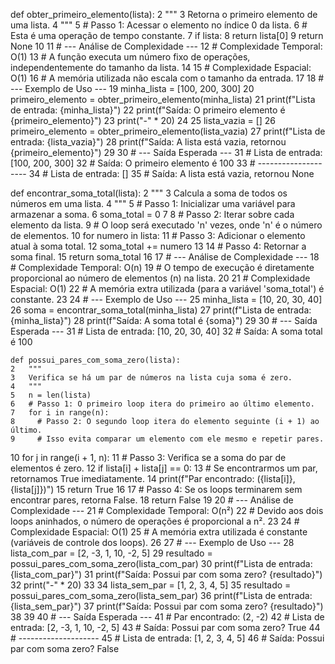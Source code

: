 def obter_primeiro_elemento(lista):
    2   """
    3   Retorna o primeiro elemento de uma lista.
    4   """
    5   # Passo 1: Acessar o elemento no índice 0 da lista.
    6   # Esta é uma operação de tempo constante.
    7   if lista:
    8     return lista[0]
    9   return None
   10
   11 # --- Análise de Complexidade ---
   12 # Complexidade Temporal: O(1)
   13 # A função executa um número fixo de operações, independentemente do tamanho da lista.
   14
   15 # Complexidade Espacial: O(1)
   16 # A memória utilizada não escala com o tamanho da entrada.
   17
   18 # --- Exemplo de Uso ---
   19 minha_lista = [100, 200, 300]
   20 primeiro_elemento = obter_primeiro_elemento(minha_lista)
   21 print(f"Lista de entrada: {minha_lista}")
   22 print(f"Saída: O primeiro elemento é {primeiro_elemento}")
   23 print("-" * 20)
   24
   25 lista_vazia = []
   26 primeiro_elemento = obter_primeiro_elemento(lista_vazia)
   27 print(f"Lista de entrada: {lista_vazia}")
   28 print(f"Saída: A lista está vazia, retornou {primeiro_elemento}")
   29
   30 # --- Saída Esperada ---
   31 # Lista de entrada: [100, 200, 300]
   32 # Saída: O primeiro elemento é 100
   33 # --------------------
   34 # Lista de entrada: []
   35 # Saída: A lista está vazia, retornou None



   def encontrar_soma_total(lista):
    2   """
    3   Calcula a soma de todos os números em uma lista.
    4   """
    5   # Passo 1: Inicializar uma variável para armazenar a soma.
    6   soma_total = 0
    7
    8   # Passo 2: Iterar sobre cada elemento da lista.
    9   # O loop será executado 'n' vezes, onde 'n' é o número de elementos.
   10   for numero in lista:
   11     # Passo 3: Adicionar o elemento atual à soma total.
   12     soma_total += numero
   13
   14   # Passo 4: Retornar a soma final.
   15   return soma_total
   16
   17 # --- Análise de Complexidade ---
   18 # Complexidade Temporal: O(n)
   19 # O tempo de execução é diretamente proporcional ao número de elementos (n) na lista.
   20
   21 # Complexidade Espacial: O(1)
   22 # A memória extra utilizada (para a variável 'soma_total') é constante.
   23
   24 # --- Exemplo de Uso ---
   25 minha_lista = [10, 20, 30, 40]
   26 soma = encontrar_soma_total(minha_lista)
   27 print(f"Lista de entrada: {minha_lista}")
   28 print(f"Saída: A soma total é {soma}")
   29
   30 # --- Saída Esperada ---
   31 # Lista de entrada: [10, 20, 30, 40]
   32 # Saída: A soma total é 100



    def possui_pares_com_soma_zero(lista):
    2   """
    3   Verifica se há um par de números na lista cuja soma é zero.
    4   """
    5   n = len(lista)
    6   # Passo 1: O primeiro loop itera do primeiro ao último elemento.
    7   for i in range(n):
    8     # Passo 2: O segundo loop itera do elemento seguinte (i + 1) ao último.
    9     # Isso evita comparar um elemento com ele mesmo e repetir pares.
   10     for j in range(i + 1, n):
   11       # Passo 3: Verifica se a soma do par de elementos é zero.
   12       if lista[i] + lista[j] == 0:
   13         # Se encontrarmos um par, retornamos True imediatamente.
   14         print(f"Par encontrado: ({lista[i]}, {lista[j]})")
   15         return True
   16
   17   # Passo 4: Se os loops terminarem sem encontrar pares, retorna False.
   18   return False
   19
   20 # --- Análise de Complexidade ---
   21 # Complexidade Temporal: O(n²)
   22 # Devido aos dois loops aninhados, o número de operações é proporcional a n².
   23
   24 # Complexidade Espacial: O(1)
   25 # A memória extra utilizada é constante (variáveis de controle dos loops).
   26
   27 # --- Exemplo de Uso ---
   28 lista_com_par = [2, -3, 1, 10, -2, 5]
   29 resultado = possui_pares_com_soma_zero(lista_com_par)
   30 print(f"Lista de entrada: {lista_com_par}")
   31 print(f"Saída: Possui par com soma zero? {resultado}")
   32 print("-" * 20)
   33
   34 lista_sem_par = [1, 2, 3, 4, 5]
   35 resultado = possui_pares_com_soma_zero(lista_sem_par)
   36 print(f"Lista de entrada: {lista_sem_par}")
   37 print(f"Saída: Possui par com soma zero? {resultado}")
   38
   39
   40 # --- Saída Esperada ---
   41 # Par encontrado: (2, -2)
   42 # Lista de entrada: [2, -3, 1, 10, -2, 5]
   43 # Saída: Possui par com soma zero? True
   44 # --------------------
   45 # Lista de entrada: [1, 2, 3, 4, 5]
   46 # Saída: Possui par com soma zero? False

